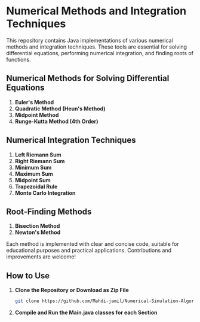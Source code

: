 # Numerical Methods and Integration Techniques

This repository contains Java implementations of various numerical methods and integration techniques. These tools are essential for solving differential equations, performing numerical integration, and finding roots of functions.

## Numerical Methods for Solving Differential Equations

1. **Euler's Method**
2. **Quadratic Method (Heun's Method)**
3. **Midpoint Method**
4. **Runge-Kutta Method (4th Order)**

## Numerical Integration Techniques

1. **Left Riemann Sum**
2. **Right Riemann Sum**
3. **Minimum Sum**
4. **Maximum Sum**
5. **Midpoint Sum**
6. **Trapezoidal Rule**
7. **Monte Carlo Integration**

## Root-Finding Methods

1. **Bisection Method**
2. **Newton's Method**

Each method is implemented with clear and concise code, suitable for educational purposes and practical applications. Contributions and improvements are welcome!

## How to Use

1. **Clone the Repository or Download as Zip File**
   ```bash
   git clone https://github.com/Mahdi-jamil/Numerical-Simulation-Algorithms.git
   ```
2. **Compile and Run the Main.java classes for each Section**

